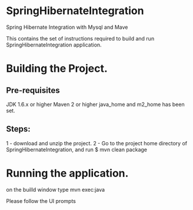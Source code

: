 # SpringHibernateIntegration
Spring Hibernate Integration with Mysql and Mave

This contains the set of instructions required to build and run SpringHibernateIntegration application.

Building the Project.
====================

Pre-requisites
--------------
JDK 1.6.x or higher
Maven 2 or higher
java_home and m2_home has been set.

Steps:
------
1 - download and unzip the project.
2 - Go to the project home directory of SpringHibernateIntegration, and run 
    $ mvn clean package

Running the application.
========================

on the builld window type 
	mvn exec:java
		
Please follow the UI prompts



